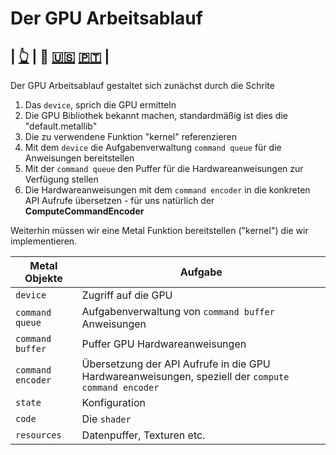 # Der GPU Arbeitsablauf

| [👆](../README.de.md) | 🫵 [🇺🇸](README.md) [🇵🇹](README.pt.md) |
---

Der GPU Arbeitsablauf gestaltet sich zunächst durch die Schrite
1. Das `device`, sprich die GPU ermitteln
1. Die GPU Bibliothek bekannt machen, standardmäßig ist dies die "default.metallib"
1. Die zu verwendene Funktion "kernel" referenzieren
1. Mit dem `device` die Aufgabenverwaltung `command queue` für die Anweisungen bereitstellen
1. Mit der `command queue` den Puffer für die Hardwareanweisungen zur Verfügung stellen
1. Die Hardwareanweisungen mit dem `command encoder` in die konkreten API Aufrufe übersetzen - für uns natürlich der **ComputeCommandEncoder**

Weiterhin müssen wir eine Metal Funktion bereitstellen ("kernel") die wir implementieren.

| Metal Objekte | Aufgabe |
| --- | --- |
| `device` | Zugriff auf die GPU |
| `command queue` | Aufgabenverwaltung von `command buffer` Anweisungen |
| `command buffer` | Puffer GPU Hardwareanweisungen |
| `command encoder` | Übersetzung der API Aufrufe in die GPU Hardwareanweisungen, speziell der `compute command encoder` |
| `state` | Konfiguration |
| `code` | Die `shader` |
| `resources` | Datenpuffer, Texturen etc. |
